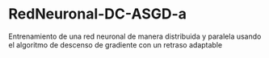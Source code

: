 # RedNeuronal-DC-ASGD-a
Entrenamiento de una red neuronal de manera distribuida y paralela usando el algoritmo de descenso de gradiente con un retraso adaptable
